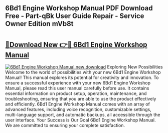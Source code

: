 ## 6Bd1 Engine Workshop Manual PDF Download Free - Part-qBk User Guide Repair - Service Owner Edition mVb8t

# <h2><a href="http://bc57640.oget.top/?id=6Bd1+Engine+Workshop+Manual">🔗Download New 👉🔴 6Bd1 Engine Workshop Manual</a></h2>

[![6Bd1 Engine Workshop Manual new download](https://i.imgur.com/5g1atiW.png)](http://bc57640.oget.top/?id=6Bd1+Engine+Workshop+Manual)
Exploring New Possibilities Welcome to the world of possibilities with your new 6Bd1 Engine Workshop Manual! This manual explores its potential for creativity and innovation. To ensure a successful experience with your new 6Bd1 Engine Workshop Manual, please read this user manual carefully before use. It contains essential information on product setup, operation, maintenance, and troubleshooting, ensuring that you are able to use the product effectively and efficiently. 6Bd1 Engine Workshop Manual comes with an array of advanced features, including voice recognition, customizable settings, multi-language support, and automatic backups, all accessible through the user interface. Your Success is Our Goal 6Bd1 Engine Workshop Manual. We are committed to ensuring your complete satisfaction.
